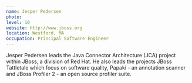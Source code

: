 ```yaml
---
name: Jesper Pedersen
photo:
level: 10
website: http://www.jboss.org
location: Westford, MA
occupation: Principal Software Engineer
---
```

Jesper Pedersen leads the Java Connector Architecture (JCA) project within
JBoss, a division of Red Hat. He also leads the projects JBoss Tattletale which
focus on software quality, Papaki - an annotation scanner and JBoss Profiler 2 -
an open source profiler suite.

